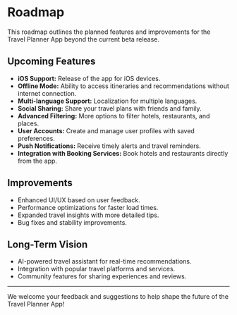 # Roadmap

This roadmap outlines the planned features and improvements for the Travel Planner App beyond the current beta release.

## Upcoming Features

- **iOS Support:** Release of the app for iOS devices.
- **Offline Mode:** Ability to access itineraries and recommendations without internet connection.
- **Multi-language Support:** Localization for multiple languages.
- **Social Sharing:** Share your travel plans with friends and family.
- **Advanced Filtering:** More options to filter hotels, restaurants, and places.
- **User Accounts:** Create and manage user profiles with saved preferences.
- **Push Notifications:** Receive timely alerts and travel reminders.
- **Integration with Booking Services:** Book hotels and restaurants directly from the app.

## Improvements

- Enhanced UI/UX based on user feedback.
- Performance optimizations for faster load times.
- Expanded travel insights with more detailed tips.
- Bug fixes and stability improvements.

## Long-Term Vision

- AI-powered travel assistant for real-time recommendations.
- Integration with popular travel platforms and services.
- Community features for sharing experiences and reviews.

---

We welcome your feedback and suggestions to help shape the future of the Travel Planner App!
